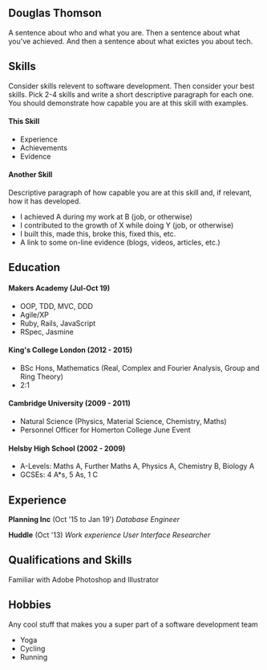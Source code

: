 ## Douglas Thomson

A sentence about who and what you are. Then a sentence about what you've achieved. And then a sentence about what exictes you about tech.


## Skills

Consider skills relevent to software development. Then consider your best skills. Pick 2-4 skills and write a short descriptive paragraph for each one. You should demonstrate how capable you are at this skill with examples.

#### This Skill

- Experience
- Achievements
- Evidence

#### Another Skill

Descriptive paragraph of how capable you are at this skill and, if relevant, how it has developed.

- I achieved A during my work at B (job, or otherwise)
- I contributed to the growth of X while doing Y (job, or otherwise)
- I built this, made this, broke this, fixed this, etc.
- A link to some on-line evidence (blogs, videos, articles, etc.)

## Education

#### Makers Academy (Jul-Oct 19)

- OOP, TDD, MVC, DDD
- Agile/XP
- Ruby, Rails, JavaScript
- RSpec, Jasmine

#### King's College London (2012 - 2015)
- BSc Hons, Mathematics (Real, Complex and Fourier Analysis, Group and Ring Theory)
- 2:1

#### Cambridge University (2009 - 2011)
- Natural Science (Physics, Material Science, Chemistry, Maths)
- Personnel Officer for Homerton College June Event

#### Helsby High School (2002 - 2009)
- A-Levels: Maths A, Further Maths A, Physics A, Chemistry B, Biology A
- GCSEs: 4 A*s, 5 As, 1 C


## Experience

**Planning Inc** (Oct '15 to Jan 19')
*Database Engineer*

**Huddle** (Oct '13)
*Work experience User Interface Researcher*

## Qualifications and Skills

Familiar with Adobe Photoshop and Illustrator

## Hobbies

Any cool stuff that makes you a super part of a software development team
- Yoga
- Cycling
- Running